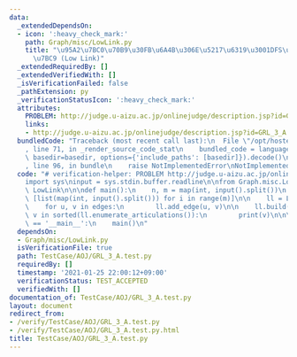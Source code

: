 ```yaml
---
data:
  _extendedDependsOn:
  - icon: ':heavy_check_mark:'
    path: Graph/misc/LowLink.py
    title: "\u95A2\u7BC0\u70B9\u30FB\u6A4B\u306E\u5217\u6319\u3001DFS\u6728\u306E\u69CB\
      \u7BC9 (Low Link)"
  _extendedRequiredBy: []
  _extendedVerifiedWith: []
  _isVerificationFailed: false
  _pathExtension: py
  _verificationStatusIcon: ':heavy_check_mark:'
  attributes:
    PROBLEM: http://judge.u-aizu.ac.jp/onlinejudge/description.jsp?id=GRL_3_A
    links:
    - http://judge.u-aizu.ac.jp/onlinejudge/description.jsp?id=GRL_3_A
  bundledCode: "Traceback (most recent call last):\n  File \"/opt/hostedtoolcache/Python/3.9.1/x64/lib/python3.9/site-packages/onlinejudge_verify/documentation/build.py\"\
    , line 71, in _render_source_code_stat\n    bundled_code = language.bundle(stat.path,\
    \ basedir=basedir, options={'include_paths': [basedir]}).decode()\n  File \"/opt/hostedtoolcache/Python/3.9.1/x64/lib/python3.9/site-packages/onlinejudge_verify/languages/python.py\"\
    , line 96, in bundle\n    raise NotImplementedError\nNotImplementedError\n"
  code: "# verification-helper: PROBLEM http://judge.u-aizu.ac.jp/onlinejudge/description.jsp?id=GRL_3_A\n\
    import sys\ninput = sys.stdin.buffer.readline\n\nfrom Graph.misc.LowLink import\
    \ LowLink\n\n\ndef main():\n    n, m = map(int, input().split())\n    edges =\
    \ [list(map(int, input().split())) for i in range(m)]\n\n    ll = LowLink(n)\n\
    \    for u, v in edges:\n        ll.add_edge(u, v)\n\n    ll.build()\n    for\
    \ v in sorted(ll.enumerate_articulations()):\n        print(v)\n\n\nif __name__\
    \ == '__main__':\n    main()\n"
  dependsOn:
  - Graph/misc/LowLink.py
  isVerificationFile: true
  path: TestCase/AOJ/GRL_3_A.test.py
  requiredBy: []
  timestamp: '2021-01-25 22:00:12+09:00'
  verificationStatus: TEST_ACCEPTED
  verifiedWith: []
documentation_of: TestCase/AOJ/GRL_3_A.test.py
layout: document
redirect_from:
- /verify/TestCase/AOJ/GRL_3_A.test.py
- /verify/TestCase/AOJ/GRL_3_A.test.py.html
title: TestCase/AOJ/GRL_3_A.test.py
---
```


